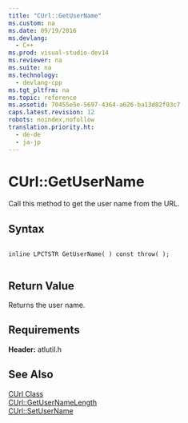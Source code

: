 ```yaml
---
title: "CUrl::GetUserName"
ms.custom: na
ms.date: 09/19/2016
ms.devlang: 
  - C++
ms.prod: visual-studio-dev14
ms.reviewer: na
ms.suite: na
ms.technology: 
  - devlang-cpp
ms.tgt_pltfrm: na
ms.topic: reference
ms.assetid: 70455e5e-5697-4364-a626-ba13d82f03c7
caps.latest.revision: 12
robots: noindex,nofollow
translation.priority.ht: 
  - de-de
  - ja-jp
---
```

# CUrl::GetUserName
Call this method to get the user name from the URL.  
  
## Syntax  
  
```  
  
inline LPCTSTR GetUserName( ) const throw( );  
  
```  
  
## Return Value  
 Returns the user name.  
  
## Requirements  
 **Header:** atlutil.h  
  
## See Also  
 [CUrl Class](../vs140/CUrl-Class.md)   
 [CUrl::GetUserNameLength](../vs140/CUrl--GetUserNameLength.md)   
 [CUrl::SetUserName](../vs140/CUrl--SetUserName.md)